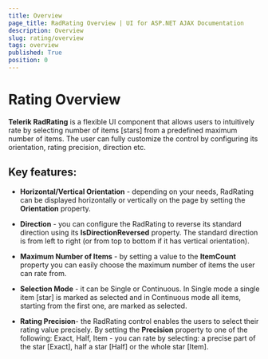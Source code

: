 ```yaml
---
title: Overview
page_title: RadRating Overview | UI for ASP.NET AJAX Documentation
description: Overview
slug: rating/overview
tags: overview
published: True
position: 0
---
```


# Rating Overview





**Telerik RadRating** is a flexible UI component that allows users to intuitively rate by selecting number of items [stars] from a predefined maximum number of items. The user can fully customize the control by configuring its orientation, rating precision, direction etc.



## Key features:

* **Horizontal/Vertical Orientation** - depending on your needs, RadRating can be displayed horizontally or vertically on the page by setting the **Orientation** property.

* **Direction** - you can configure the RadRating to reverse its standard direction using its **IsDirectionReversed** property. The standard direction is from left to right (or from top to bottom if it has vertical orientation).

* **Maximum Number of Items** - by setting a value to the **ItemCount** property you can easily choose the maximum number of items the user can rate from.

* **Selection Mode** - it can be Single or Continuous. In Single mode a single item [star] is marked as selected and in Continuous mode all items, starting from the first one, are marked as selected.

* **Rating Precision**- the RadRating control enables the users to select their rating value precisely. By setting the **Precision** property to one of the following: Exact, Half, Item - you can rate by selecting: a precise part of the star [Exact], half a star [Half] or the whole star [Item].


